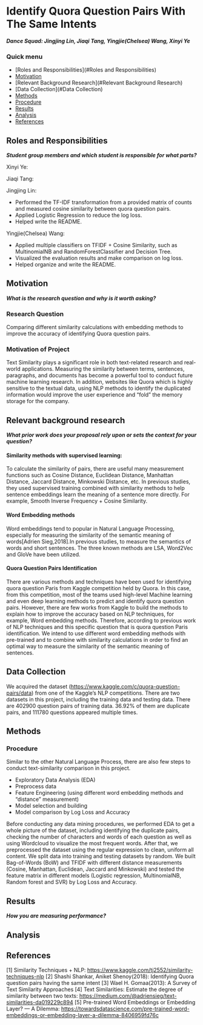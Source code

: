 # Identify Quora Question Pairs With The Same Intents 
___Dance Squad: Jingjing Lin, Jiaqi Tang, Yingjie(Chelsea) Wang, Xinyi Ye___

### Quick menu
* [Roles and Responsibilities](#Roles and Responsibilities)
* [Motivation](#Motivation)
* [Relevant Background Research](#Relevant Background Research)
* [Data Collection](#Data Collection)
* [Methods](#Methods)
* [Procedure](#Procedure)
* [Results](#Results)
* [Analysis](#Analysis)
* [References](#References)


## Roles and Responsibilities
___Student group members and which student is responsible for what parts?___

Xinyi Ye:

Jiaqi Tang:

Jingjing Lin: 
- Performed the TF-IDF transformation from a provided matrix of counts and measured cosine similarity between quora question pairs. 
- Applied Logistic Regression to reduce the log loss. 
- Helped write the README.

Yingjie(Chelsea) Wang: 
- Applied multiple classifiers on TFIDF + Cosine Similarity, such as MultinomialNB and RandomForestClassifier and Decision Tree. 
- Visualized the evaluation results and make comparison on log loss. 
- Helped organize and write the README.   


## Motivation
___What is the research question and why is it worth asking?___

### Research Question
Comparing different similarity calculations with embedding methods to improve the accuracy of identifying Quora question pairs.

### Motivation of Project
Text Similarity plays a significant role in both text-related research and real-world applications. Measuring the similarity between terms, sentences, paragraphs, and documents has become a powerful tool to conduct future machine learning research. In addition, websites like Quora which is highly sensitive to the textual data, using NLP methods to identify the duplicated information would improve the user experience and “fold” the memory storage for the company. 		
		
## Relevant background research
___What prior work does your proposal rely upon or sets the context for your question?___
#### Similarity methods with supervised learning:
To calculate the similarity of pairs, there are useful many measurement functions such as Cosine Distance, Euclidean Distance, Manhattan Distance, Jaccard Distance, Minkowski Distance, etc. In previous studies, they used supervised training combined with similarity methods to help sentence embeddings learn the meaning of a sentence more directly. For example, Smooth Inverse Frequency + Cosine Similarity.
#### Word Embedding methods
Word embeddings tend to popular in Natural Language Processing, especially for measuring the similarity of the semantic meaning of words[Adrien Sieg,2018].In previous studies, to measure the semantics of words and short sentences. The three known methods are LSA, Word2Vec and GloVe have been utilized. 

#### Quora Question Pairs Identification
There are various methods and techniques have been used for identifying quora question Paris from Kaggle competition held by Quora. In this case, from this competition, most of the teams used high-level Machine learning and even deep learning methods to predict and identify quora question pairs. 
However, there are few works from Kaggle to build the methods to explain how to improve the accuracy based on NLP techniques, for example, Word embedding methods. 
Therefore, according to previous work of NLP techniques and this specific question that is quora question Paris identification. We intend to use different word embedding methods with pre-trained and to combine with similarity calculations in order to find an optimal way to measure the similarity of the semantic meaning of sentences.

## Data Collection
We acquired the dataset (https://www.kaggle.com/c/quora-question-pairs/data) from one of the Kaggle’s NLP competitions. There are two datasets in this project, including the training data and testing data. There are 402900 question pairs of training data. 36.92% of them are duplicate pairs, and 111780 questions appeared multiple times.

## Methods
### Procedure
Similar to the other Natural Language Process, there are also few steps to conduct text-similarity comparison in this project.

- Exploratory Data Analysis (EDA)
- Preprocess data
- Feature Engineering (using different word embedding methods and “distance” measurement)
- Model selection and building
- Model comparison by Log Loss and Accuracy

Before conducting any data mining procedures, we performed EDA to get a whole picture of the dataset, including identifying the duplicate pairs, checking the number of characters and words of each question as well as using Wordcloud to visualize the most frequent words. After that, we preprocessed the dataset using the regular expression to clean, uniform all content. We split data into training and testing datasets by random. We built Bag-of-Words (BoW) and TFIDF with different distance measurements (Cosine, Manhattan, Euclidean, Jaccard and Minkowski) and tested the feature matrix in different models (Logistic regression, MultinomialNB, Random forest and SVR) by Log Loss and Accuracy.

## Results 
___How you are measuring performance?___


## Analysis

## References
[1] Similarity Techniques + NLP: https://www.kaggle.com/tj2552/similarity-techniques-nlp
[2] Shashi Shankar, Aniket Shenoy(2018): Identifying Quora question pairs having the same intent
[3] Wael H. Gomaa(2013): A Survey of Text Similarity Approaches
[4] Text Similarities: Estimate the degree of similarity between two texts: https://medium.com/@adriensieg/text-similarities-da019229c894
[5] Pre-trained Word Embeddings or Embedding Layer? — A Dilemma: 
https://towardsdatascience.com/pre-trained-word-embeddings-or-embedding-layer-a-dilemma-8406959fd76c		





